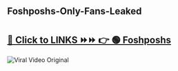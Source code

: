 
 ## Foshposhs-Only-Fans-Leaked

# <h2><a href="https://clipsfans.com/Foshposhs&ref=git">🔗 Click to LINKS ⏩⏩ 👉 🟢 Foshposhs </a></h2>

<a href="https://clipsfans.com/Foshposhs&ref=git" rel="nofollow" data-target="animated-image.originalLink"><img src="https://i.ibb.co.com/xMMVF88/686577567.gif" alt="Viral Video Original" style="max-width: 100%; display: inline-block;" data-target="animated-image.originalImage"></a>
